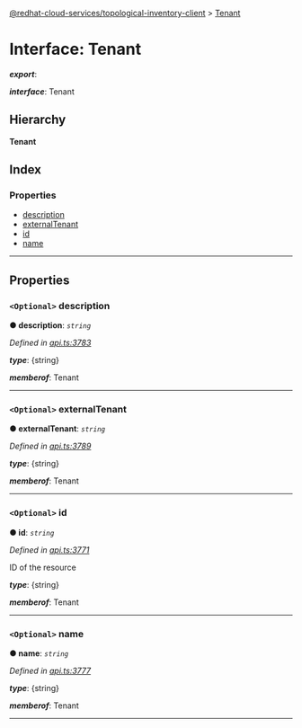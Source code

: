 [@redhat-cloud-services/topological-inventory-client](../README.md) > [Tenant](../interfaces/tenant.md)

# Interface: Tenant

*__export__*: 

*__interface__*: Tenant

## Hierarchy

**Tenant**

## Index

### Properties

* [description](tenant.md#description)
* [externalTenant](tenant.md#externaltenant)
* [id](tenant.md#id)
* [name](tenant.md#name)

---

## Properties

<a id="description"></a>

### `<Optional>` description

**● description**: *`string`*

*Defined in [api.ts:3783](https://github.com/karelhala/javascript-clients/blob/master/packages/topological-inventory/api.ts#L3783)*

*__type__*: {string}

*__memberof__*: Tenant

___
<a id="externaltenant"></a>

### `<Optional>` externalTenant

**● externalTenant**: *`string`*

*Defined in [api.ts:3789](https://github.com/karelhala/javascript-clients/blob/master/packages/topological-inventory/api.ts#L3789)*

*__type__*: {string}

*__memberof__*: Tenant

___
<a id="id"></a>

### `<Optional>` id

**● id**: *`string`*

*Defined in [api.ts:3771](https://github.com/karelhala/javascript-clients/blob/master/packages/topological-inventory/api.ts#L3771)*

ID of the resource

*__type__*: {string}

*__memberof__*: Tenant

___
<a id="name"></a>

### `<Optional>` name

**● name**: *`string`*

*Defined in [api.ts:3777](https://github.com/karelhala/javascript-clients/blob/master/packages/topological-inventory/api.ts#L3777)*

*__type__*: {string}

*__memberof__*: Tenant

___

